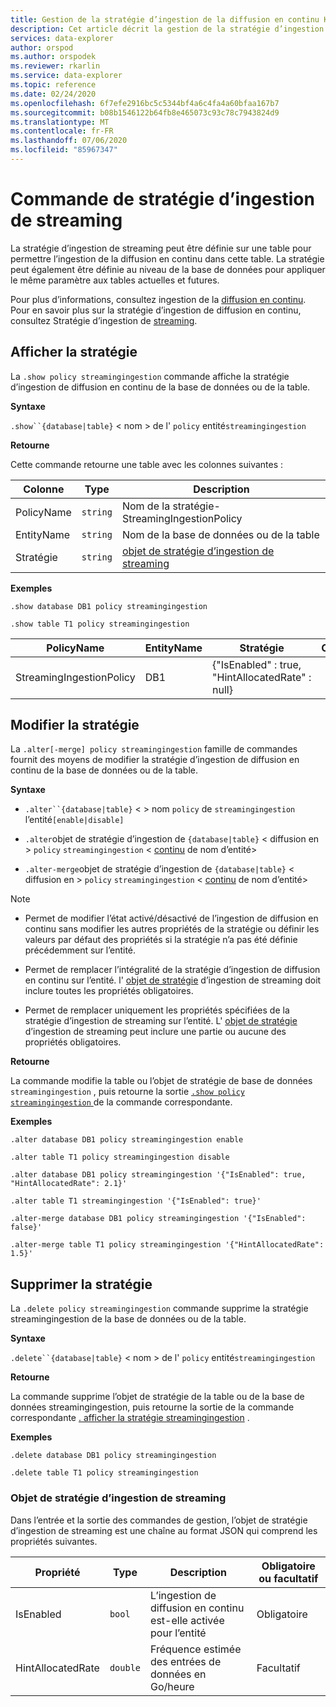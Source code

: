 ```yaml
---
title: Gestion de la stratégie d’ingestion de la diffusion en continu Kusto-Azure Explorateur de données
description: Cet article décrit la gestion de la stratégie d’ingestion de streaming dans Azure Explorateur de données.
services: data-explorer
author: orspod
ms.author: orspodek
ms.reviewer: rkarlin
ms.service: data-explorer
ms.topic: reference
ms.date: 02/24/2020
ms.openlocfilehash: 6f7efe2916bc5c5344bf4a6c4fa4a60bfaa167b7
ms.sourcegitcommit: b08b1546122b64fb8e465073c93c78c7943824d9
ms.translationtype: MT
ms.contentlocale: fr-FR
ms.lasthandoff: 07/06/2020
ms.locfileid: "85967347"
---
```

# <a name="streaming-ingestion-policy-command"></a>Commande de stratégie d’ingestion de streaming

La stratégie d’ingestion de streaming peut être définie sur une table pour permettre l’ingestion de la diffusion en continu dans cette table. La stratégie peut également être définie au niveau de la base de données pour appliquer le même paramètre aux tables actuelles et futures.

Pour plus d’informations, consultez ingestion de la [diffusion en continu](../../ingest-data-streaming.md). Pour en savoir plus sur la stratégie d’ingestion de diffusion en continu, consultez Stratégie d’ingestion de [streaming](streamingingestionpolicy.md).

## <a name="display-the-policy"></a>Afficher la stratégie

La `.show policy streamingingestion` commande affiche la stratégie d’ingestion de diffusion en continu de la base de données ou de la table.
 
**Syntaxe**

`.show``{database|table}` &lt; nom &gt; de l' `policy` entité`streamingingestion`

**Retourne**

Cette commande retourne une table avec les colonnes suivantes :

|Colonne    |Type    |Description
|---|---|---
|PolicyName|`string`|Nom de la stratégie-StreamingIngestionPolicy
|EntityName|`string`|Nom de la base de données ou de la table
|Stratégie    |`string`|[objet de stratégie d’ingestion de streaming](#streaming-ingestion-policy-object)

**Exemples**

```kusto
.show database DB1 policy streamingingestion

.show table T1 policy streamingingestion
```

|PolicyName|EntityName|Stratégie|ChildEntities|EntityType|
|---|---|---|---|---|
|StreamingIngestionPolicy|DB1|{"IsEnabled" : true, "HintAllocatedRate" : null}

## <a name="change-the-policy"></a>Modifier la stratégie

La `.alter[-merge] policy streamingingestion` famille de commandes fournit des moyens de modifier la stratégie d’ingestion de diffusion en continu de la base de données ou de la table.

**Syntaxe**

* `.alter``{database|table}` &lt; &gt; nom `policy` de `streamingingestion` l’entité`[enable|disable]`

* `.alter`objet de stratégie d’ingestion de `{database|table}` &lt; diffusion en &gt; `policy` `streamingingestion` &lt; [continu](#streaming-ingestion-policy-object) de nom d’entité&gt;

* `.alter-merge`objet de stratégie d’ingestion de `{database|table}` &lt; diffusion en &gt; `policy` `streamingingestion` &lt; [continu](#streaming-ingestion-policy-object) de nom d’entité&gt;

> [!Note]
>
> * Permet de modifier l’état activé/désactivé de l’ingestion de diffusion en continu sans modifier les autres propriétés de la stratégie ou définir les valeurs par défaut des propriétés si la stratégie n’a pas été définie précédemment sur l’entité.
>
> * Permet de remplacer l’intégralité de la stratégie d’ingestion de diffusion en continu sur l’entité. l' [objet de stratégie](#streaming-ingestion-policy-object) d’ingestion de streaming doit inclure toutes les propriétés obligatoires.
>
> * Permet de remplacer uniquement les propriétés spécifiées de la stratégie d’ingestion de streaming sur l’entité. L' [objet de stratégie](#streaming-ingestion-policy-object) d’ingestion de streaming peut inclure une partie ou aucune des propriétés obligatoires.

**Retourne**

La commande modifie la table ou l’objet de stratégie de base de données `streamingingestion` , puis retourne la sortie [ `.show policy` `streamingingestion` ](#display-the-policy) de la commande correspondante.

**Exemples**

```kusto
.alter database DB1 policy streamingingestion enable

.alter table T1 policy streamingingestion disable

.alter database DB1 policy streamingingestion '{"IsEnabled": true, "HintAllocatedRate": 2.1}'

.alter table T1 streamingingestion '{"IsEnabled": true}'

.alter-merge database DB1 policy streamingingestion '{"IsEnabled": false}'

.alter-merge table T1 policy streamingingestion '{"HintAllocatedRate": 1.5}'
```

## <a name="delete-the-policy"></a>Supprimer la stratégie

La `.delete policy streamingingestion` commande supprime la stratégie streamingingestion de la base de données ou de la table.

**Syntaxe**

`.delete``{database|table}` &lt; nom &gt; de l' `policy` entité`streamingingestion`

**Retourne**

La commande supprime l’objet de stratégie de la table ou de la base de données streamingingestion, puis retourne la sortie de la commande correspondante [. afficher la stratégie streamingingestion](#display-the-policy) .

**Exemples**

```kusto
.delete database DB1 policy streamingingestion

.delete table T1 policy streamingingestion
```

### <a name="streaming-ingestion-policy-object"></a>Objet de stratégie d’ingestion de streaming

Dans l’entrée et la sortie des commandes de gestion, l’objet de stratégie d’ingestion de streaming est une chaîne au format JSON qui comprend les propriétés suivantes.

|Propriété|Type|Description|Obligatoire ou facultatif
|---|---|---|---
|IsEnabled|`bool`|L’ingestion de diffusion en continu est-elle activée pour l’entité| Obligatoire
|HintAllocatedRate|`double`|Fréquence estimée des entrées de données en Go/heure|Facultatif

